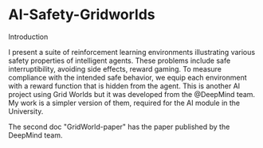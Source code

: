 # AI-Safety-Gridworlds

Introduction

I present a suite of reinforcement learning environments illustrating various
safety properties of intelligent agents. These problems include safe interruptibility,
avoiding side effects, reward gaming. To measure compliance with the intended safe behavior, we equip each environment
with a reward function that is hidden from the agent. This is another AI project using Grid Worlds but it was developed from the @DeepMind team. My work is a simpler version of them, required for the AI module in the University.

The second doc "GridWorld-paper" has the paper published by the DeepMind team.
